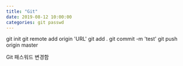 ```yaml
---
title: "Git"
date: 2019-08-12 10:00:00 
categories: git passwd
---
```

git init
git remote add origin 'URL'
git add .
git commit -m 'test'
git push origin master

Git 패스워드 변경함